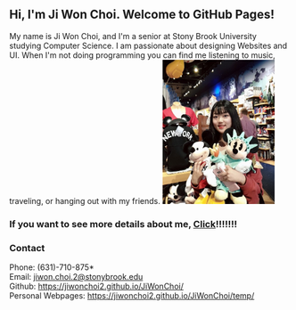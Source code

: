 ## Hi, I'm Ji Won Choi. Welcome to GitHub Pages!
 My name is Ji Won Choi, and I'm a senior at Stony Brook University studying Computer Science. I am passionate about designing Websites and UI. When I'm not doing programming you can find me listening to music, traveling, or hanging out with my friends.
<img src= "jw_ny.jpg" width = "40%"> 

### If you want to see more details about me, [Click](https://jiwonchoi2.github.io/JiWonChoi/temp/)!!!!!!!


### Contact

Phone: (631)-710-875* \
Email: jiwon.choi.2@stonybrook.edu \
Github: https://jiwonchoi2.github.io/JiWonChoi/ \
Personal Webpages: https://jiwonchoi2.github.io/JiWonChoi/temp/
